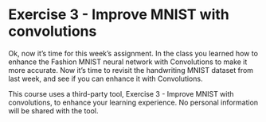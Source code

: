 # Exercise 3 - Improve MNIST with convolutions

Ok, now it’s time for this week’s assignment. In the class you learned how to enhance the Fashion MNIST neural network with Convolutions to make it more accurate. Now it’s time to revisit the handwriting MNIST dataset from last week, and see if you can enhance it with Convolutions.

This course uses a third-party tool, Exercise 3 - Improve MNIST with convolutions, to enhance your learning experience. No personal information will be shared with the tool.